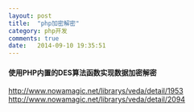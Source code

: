 ```yaml
---
layout: post
title:  "php加密解密"
category: php开发
comments: true
date:   2014-09-10 19:35:51
---
```


#### 使用PHP内置的DES算法函数实现数据加密解密
http://www.nowamagic.net/librarys/veda/detail/1953
http://www.nowamagic.net/librarys/veda/detail/2094
